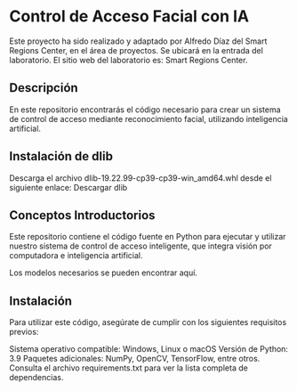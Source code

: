 # Control de Acceso Facial con IA
Este proyecto ha sido realizado y adaptado por Alfredo Díaz del Smart Regions Center, en el área de proyectos. Se ubicará en la entrada del laboratorio. El sitio web del laboratorio es: Smart Regions Center.

## Descripción
En este repositorio encontrarás el código necesario para crear un sistema de control de acceso mediante reconocimiento facial, utilizando inteligencia artificial.

## Instalación de dlib
Descarga el archivo dlib-19.22.99-cp39-cp39-win_amd64.whl desde el siguiente enlace:
Descargar dlib

## Conceptos Introductorios
Este repositorio contiene el código fuente en Python para ejecutar y utilizar nuestro sistema de control de acceso inteligente, que integra visión por computadora e inteligencia artificial.

Los modelos necesarios se pueden encontrar aquí.

## Instalación
Para utilizar este código, asegúrate de cumplir con los siguientes requisitos previos:

Sistema operativo compatible: Windows, Linux o macOS
Versión de Python: 3.9
Paquetes adicionales: NumPy, OpenCV, TensorFlow, entre otros. Consulta el archivo requirements.txt para ver la lista completa de dependencias.
